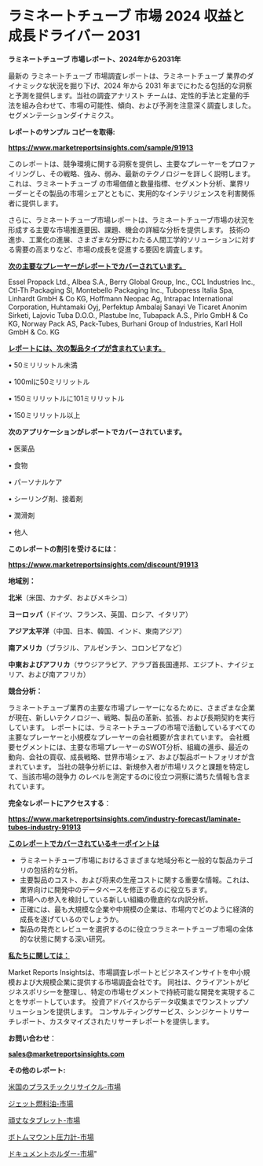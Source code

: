 # ラミネートチューブ 市場 2024 収益と成長ドライバー 2031

<strong>ラミネートチューブ 市場レポート、2024年から2031年</strong>

最新の ラミネートチューブ 市場調査レポートは、ラミネートチューブ 業界のダイナミックな状況を掘り下げ、2024 年から 2031 年までにわたる包括的な洞察と予測を提供します。当社の調査アナリスト チームは、定性的手法と定量的手法を組み合わせて、市場の可能性、傾向、および予測を注意深く調査しました。 セグメンテーションダイナミクス。



<strong>レポートのサンプル コピーを取得:</strong> <a href=https://www.marketreportsinsights.com/sample/91913>

<strong><u>https://www.marketreportsinsights.com/sample/91913</u></strong></a>

このレポートは、競争環境に関する洞察を提供し、主要なプレーヤーをプロファイリングし、その戦略、強み、弱み、最新のテクノロジーを詳しく説明します。 これは、ラミネートチューブ の市場価値と数量指標、セグメント分析、業界リーダーとその製品の市場シェアとともに、実用的なインテリジェンスを利害関係者に提供します。

さらに、ラミネートチューブ市場レポートは、ラミネートチューブ市場の状況を形成する主要な市場推進要因、課題、機会の詳細な分析を提供します。 技術の進歩、工業化の進展、さまざまな分野にわたる人間工学的ソリューションに対する需要の高まりなど、市場の成長を促進する要因を調査します。



<strong><u>次の主要なプレーヤーがレポートでカバーされています。</u></strong>

Essel Propack Ltd., Albea S.A., Berry Global Group, Inc., CCL Industries Inc., Ctl-Th Packaging Sl, Montebello Packaging Inc., Tubopress Italia Spa, Linhardt GmbH & Co KG, Hoffmann Neopac Ag, Intrapac International Corporation, Huhtamaki Oyj, Perfektup Ambalaj Sanayi Ve Ticaret Anonim Sirketi, Lajovic Tuba D.O.O., Plastube Inc, Tubapack A.S., Pirlo GmbH & Co KG, Norway Pack AS, Pack-Tubes, Burhani Group of Industries, Karl Holl GmbH & Co. KG



<strong><u><b>レポートには、次の製品タイプが含まれています。</b></u></strong>

• 50ミリリットル未満

• 100mlに50ミリリットル

• 150ミリリットルに101ミリリットル

• 150ミリリットル以上



<strong><b>次のアプリケーションがレポートでカバーされています。</b></strong>

• 医薬品

• 食物

• パーソナルケア

• シーリング剤、接着剤

• 潤滑剤

• 他人



<strong><b>このレポートの割引を受けるには：</b></strong><a href=https://www.marketreportsinsights.com/discount/91913>

<strong><u>https://www.marketreportsinsights.com/discount/91913</u></strong></a>



<strong>地域別：</strong>



<strong>北米</strong>（米国、カナダ、およびメキシコ）



<strong>ヨーロッパ</strong>（ドイツ、フランス、英国、ロシア、イタリア）



<strong>アジア太平洋</strong>（中国、日本、韓国、インド、東南アジア）



<strong>南アメリカ</strong>（ブラジル、アルゼンチン、コロンビアなど）



<strong>中東およびアフリカ</strong>（サウジアラビア、アラブ首長国連邦、エジプト、ナイジェリア、および南アフリカ）



<strong>競合分析：</strong>

ラミネートチューブ業界の主要な市場プレーヤーになるために、さまざまな企業が現在、新しいテクノロジー、戦略、製品の革新、拡張、および長期契約を実行しています。 レポートには、ラミネートチューブの市場で活動しているすべての主要なプレーヤーと小規模なプレーヤーの会社概要が含まれています。 会社概要セグメントには、主要な市場プレーヤーのSWOT分析、組織の進歩、最近の動向、会社の買収、成長戦略、世界市場シェア、および製品ポートフォリオが含まれています。 当社の競争分析には、新規参入者が市場リスクと課題を特定して、当該市場の競争力 のレベルを測定するのに役立つ洞察に満ちた情報も含まれています。



<strong>完全なレポートにアクセスする</strong>：

<a href=https://www.marketreportsinsights.com/industry-forecast/laminate-tubes-industry-91913>

<strong><u>https://www.marketreportsinsights.com/industry-forecast/laminate-tubes-industry-91913</u></strong></a>



<strong><u><b>このレポートでカバーされているキーポイントは</b></u></strong>
<ul>
  <li>ラミネートチューブ市場におけるさまざまな地域分布と一般的な製品カテゴリの包括的な分析。</li>
  <li>主要製品のコスト、および将来の生産コストに関する重要な情報。これは、業界向けに開発中のデータベースを修正するのに役立ちます。</li>
  <li>市場への参入を検討している新しい組織の徹底的な内訳分析。</li>
  <li>正確には、最も大規模な企業や中規模の企業は、市場内でどのように経済的成長を遂げているのでしょうか。</li>
  <li>製品の発売とレビューを選択するのに役立つラミネートチューブ市場の全体的な状態に関する深い研究。</li>
</ul>


<strong><u><b>私たちに関しては：</b></u></strong>

Market Reports Insightsは、市場調査レポートとビジネスインサイトを中小規模および大規模企業に提供する市場調査会社です。 同社は、クライアントがビジネスポリシーを整理し、特定の市場セグメントで持続可能な開発を実現することをサポートしています。 投資アドバイスからデータ収集までワンストップソリューションを提供します。 コンサルティングサービス、シンジケートリサーチレポート、カスタマイズされたリサーチレポートを提供します。



<strong><b>お問い合わせ</b></strong>：

<a href=mailto:sales@marketreportsinsights.com>

<strong><u>sales@marketreportsinsights.com</u></strong></a>



<strong>その他のレポート:</strong>

<a href=https://www.linkedin.com/pulse/米国のプラスチックリサイクル-市場-2023-総合分析と事業成長戦略-2030-pr-news-hub-y7f6f/>米国のプラスチックリサイクル-市場</a>

<a href=https://www.linkedin.com/pulse/ジェット燃料油-市場-2023-収益と成長ドライバー-2030-consumer-connection-collective-360-iloyf/>ジェット燃料油-市場</a>

<a href=https://www.linkedin.com/pulse/頑丈なタブレット-市場-2023-収益と成長ドライバー-2030-analytics-achievers-24-analysis-zuc4c/>頑丈なタブレット-市場</a>

<a href=https://www.linkedin.com/pulse/ボトムマウント圧力計-市場-2023-swot-分析と成長率-2030-eqrwf/>ボトムマウント圧力計-市場</a>

<a href=https://www.linkedin.com/pulse/ドキュメントホルダー-市場-2023-最新の-cagr-および成長分析-2030-4m5kf/>ドキュメントホルダー-市場</a>"
